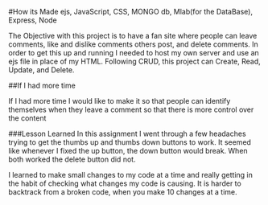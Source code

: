 
#How its Made
ejs, JavaScript, CSS, MONGO db, Mlab(for the DataBase), Express, Node

The Objective with this project is to have a fan site where people can leave comments, like and dislike comments others post, and delete comments. In order to get this up and running I needed to host my own server and use an ejs file in place of my HTML. Following CRUD, this project can Create, Read, Update, and Delete.  

##If I had more time

If I had more time I would like to make it so that people can identify themselves when they leave a comment so that there is more control over the content

###Lesson Learned
In this assignment I went through a few headaches trying to get the thumbs up and thumbs down buttons to work. It seemed like whenever I fixed the up button, the down button would break.
When both worked the delete button did not.

I learned to make small changes to my code at a time and really getting in the habit of checking what changes my code is causing. It is harder to backtrack from a broken code, when you make 10 changes at a time.

